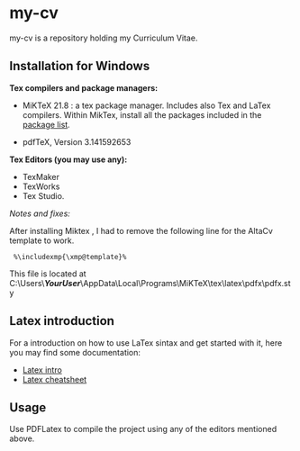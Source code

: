 # my-cv 

my-cv is a repository holding my Curriculum Vitae.

## Installation for Windows

**Tex compilers and package managers:**

- MiKTeX 21.8 : a tex package manager. Includes also Tex and LaTex compilers.
Within MikTex, install all the packages included in the 
[package list](https://github.com/aavg-dev/my-cv/blob/main/miktex_packages_mpmlist.txt).  

- pdfTeX, Version 3.141592653

**Tex Editors (you may use any):**

- TexMaker
- TexWorks
- Tex Studio.

*Notes and fixes:*

After installing Miktex , I had to remove the following line for the AltaCv template to work.

```
 %\includexmp{\xmp@template}%
```
 This file is located at C:\Users\\***YourUser***\AppData\Local\Programs\MiKTeX\tex\latex\pdfx\pdfx.sty

## Latex introduction

For a introduction on how to use LaTex sintax and get started with it, here you may find some documentation:

- [Latex intro](https://www.reed.edu/cis/help/LaTeX/intro.html)
- [Latex cheatsheet](https://wch.github.io/latexsheet/latexsheet-a4.pdf)  


## Usage

Use PDFLatex to compile the project using any of the editors mentioned above. 
